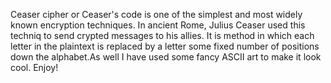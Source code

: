 Ceaser cipher or Ceaser's code is one of the simplest and most widely known encryption techniques. In ancient Rome, Julius Ceaser used this techniq to send crypted messages to his allies.
It is method in which each letter in the plaintext is replaced by a letter some fixed number of positions down the alphabet.As well I have used some fancy ASCII art to make it look cool. Enjoy!
